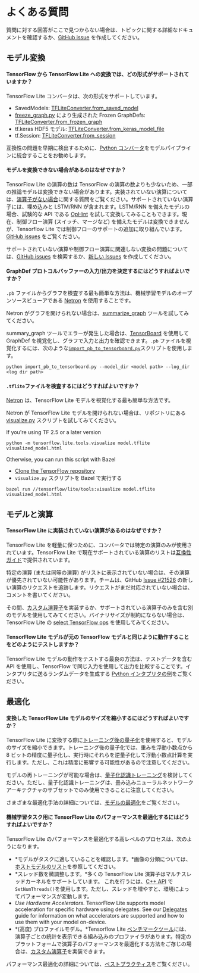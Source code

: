 # よくある質問

質問に対する回答がここで見つからない場合は、トピックに関する詳細なドキュメントを確認するか、[GitHub issue](https://github.com/tensorflow/tensorflow/issues) を作成してください。

## モデル変換

#### TensorFlow から TensorFlow Lite への変換では、どの形式がサポートされていますか？

TensorFlow Lite コンバータは、次の形式をサポートしています。

- SavedModels: [TFLiteConverter.from_saved_model](../convert/python_api.md#exporting_a_savedmodel_)
- [freeze_graph.py](https://github.com/tensorflow/tensorflow/blob/master/tensorflow/python/tools/freeze_graph.py) により生成された Frozen GraphDefs: [TFLiteConverter.from_frozen_graph](../convert/python_api.md#exporting_a_graphdef_from_file_)
- tf.keras HDF5 モデル: [TFLiteConverter.from_keras_model_file](../convert/python_api.md#exporting_a_tfkeras_file_)
- tf.Session: [TFLiteConverter.from_session](../convert/python_api.md#exporting_a_graphdef_from_tfsession_)

互換性の問題を早期に検出するために、[Python コンバータ](../convert/python_api.md)をモデルパイプラインに統合することをお勧めします。

#### モデルを変換できない場合があるのはなぜですか？

TensorFlow Lite の演算の数は TensorFlow の演算の数よりも少ないため、一部の推論モデルは変換できない場合があります。実装されていない演算については、[演算子がない場合](faq.md#why-are-some-operations-not-implemented-in-tensorflow-lite)に関する質問をご覧ください。サポートされていない演算子には、埋め込みと LSTM/RNN が含まれます。LSTM/RNN を備えたモデルの場合、試験的な API である [OpHint](https://www.tensorflow.org/api_docs/python/tf/lite/OpHint) を試して変換してみることもできます。現在、制御フロー演算 (スイッチ、マージなど) を備えたモデルは変換できませんが、Tensorflow Lite では制御フローのサポートの追加に取り組んでいます。[GitHub issues](https://github.com/tensorflow/tensorflow/issues/28485) をご覧ください。

サポートされていない演算や制御フロー演算に関連しない変換の問題については、[GitHub issues](https://github.com/tensorflow/tensorflow/issues?q=label%3Acomp%3Alite+) を検索するか、[新しい Issues](https://github.com/tensorflow/tensorflow/issues) を作成してください。

#### GraphDef プロトコルバッファーの入力/出力を決定するにはどうすればよいですか？

`.pb` ファイルからグラフを検査する最も簡単な方法は、機械学習モデルのオープンソースビューアである [Netron](https://github.com/lutzroeder/netron) を使用することです。

Netron がグラフを開けられない場合は、[summarize_graph](https://github.com/tensorflow/tensorflow/blob/master/tensorflow/tools/graph_transforms/README.md#inspecting-graphs) ツールを試してみてください。

summary_graph ツールでエラーが発生した場合は、[TensorBoard](https://www.tensorflow.org/guide/summaries_and_tensorboard) を使用して GraphDef を視覚化し、グラフで入力と出力を確認できます。`.pb` ファイルを視覚化するには、次のような[`import_pb_to_tensorboard.py`](https://github.com/tensorflow/tensorflow/blob/master/tensorflow/python/tools/import_pb_to_tensorboard.py)スクリプトを使用します。

```shell
python import_pb_to_tensorboard.py --model_dir <model path> --log_dir <log dir path>
```

#### `.tflite`ファイルを検査するにはどうすればよいですか？

[Netron](https://github.com/lutzroeder/netron) は、TensorFlow Lite モデルを視覚化する最も簡単な方法です。

Netron が TensorFlow Lite モデルを開けられない場合は、リポジトリにある [visualize.py](https://github.com/tensorflow/tensorflow/blob/master/tensorflow/lite/tools/visualize.py) スクリプトを試してみてください。

If you're using TF 2.5 or a later version

```shell
python -m tensorflow.lite.tools.visualize model.tflite visualized_model.html
```

Otherwise, you can run this script with Bazel

- [Clone the TensorFlow repository](https://www.tensorflow.org/install/source)
- `visualize.py` スクリプトを Bazel で実行する

```shell
bazel run //tensorflow/lite/tools:visualize model.tflite visualized_model.html
```

## モデルと演算

#### TensorFlow Lite に実装されていない演算があるのはなぜですか？

TensorFlow Lite を軽量に保つために、コンバータでは特定の演算のみが使用されています。TensorFlow Lite で現在サポートされている演算のリストは[互換性ガイド](ops_compatibility.md)で提供されています。

特定の演算 (または同等の演算) がリストに表示されていない場合は、その演算が優先されていない可能性があります。チームは、GitHub [Issue #21526](https://github.com/tensorflow/tensorflow/issues/21526) の新しい演算のリクエストを追跡します。リクエストがまだ対応されていない場合は、コメントを書いてください。

その間、[カスタム演算子](ops_custom.md)を実装するか、サポートされている演算子のみを含む別のモデルを使用してみてください。バイナリサイズが制約にならない場合は、TensorFlow Lite の [select TensorFlow ops](ops_select.md) を使用してみてください。

#### TensorFlow Lite モデルが元の TensorFlow モデルと同じように動作することをどのようにテストしますか？

TensorFlow Lite モデルの動作をテストする最良の方法は、テストデータを含む API を使用し、TensorFlow で同じ入力を使用して出力を比較することです。インタプリタに送るランダムデータを生成する [Python インタプリタの例](../convert/python_api.md)をご覧ください。

## 最適化

#### 変換した TensorFlow Lite モデルのサイズを縮小するにはどうすればよいですか？

TensorFlow Lite に変換する際に[トレーニング後の量子化](../performance/post_training_quantization.md)を使用すると、モデルのサイズを縮小できます。トレーニング後の量子化では、重みを浮動小数点から 8 ビットの精度に量子化し、実行時にそれらを逆量子化して浮動小数点計算を実行します。ただし、これは精度に影響する可能性があるので注意してください。

モデルの再トレーニングが可能な場合は、[量子化認識トレーニング](https://github.com/tensorflow/tensorflow/tree/r1.13/tensorflow/contrib/quantize)を検討してください。ただし、量子化認識トレーニングは、畳み込みニューラルネットワークアーキテクチャのサブセットでのみ使用できることに注意してください。

さまざまな最適化手法の詳細については、[モデルの最適化](../performance/model_optimization.md)をご覧ください。

#### 機械学習タスク用に TensorFlow Lite のパフォーマンスを最適化するにはどうすればよいですか？

TensorFlow Lite のパフォーマンスを最適化する高レベルのプロセスは、次のようになります。

- *モデルがタスクに適していることを確認します。*画像の分類については、[ホストモデルのリスト](hosted_models.md)を参照してください。
- *スレッド数を微調整します。*多くの TensorFlow Lite 演算子はマルチスレッドカーネルをサポートしています。 これを行うには、[C++ API](https://github.com/tensorflow/tensorflow/blob/master/tensorflow/lite/interpreter.h#L345) で`SetNumThreads()`を使用します。ただし、スレッドを増やすと、環境によってパフォーマンスが変動します。
- *Use Hardware Accelerators.* TensorFlow Lite supports model acceleration for specific hardware using delegates. See our [Delegates](../performance/delegates.md) guide for information on what accelerators are supported and how to use them with your model on-device.
- *(高度) プロファイルモデル。*Tensorflow Lite [ベンチマークツール](https://github.com/tensorflow/tensorflow/tree/master/tensorflow/lite/tools/benchmark)には、演算子ごとの統計を表示できる組み込みのプロファイラがあります。特定のプラットフォームで演算子のパフォーマンスを最適化する方法をご存じの場合は、[カスタム演算子](ops_custom.md)を実装できます。

パフォーマンス最適化の詳細については、[ベストプラクティス](../performance/best_practices.md)をご覧ください。
